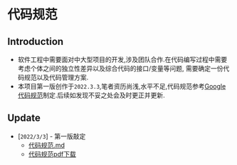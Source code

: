 代码规范
===

## Introduction
- 软件工程中需要面对中大型项目的开发,涉及团队合作.在代码编写过程中需要考虑个体之间的独立性差异以及综合代码的接口/变量等问题,
需要确定一份代码规范以及代码管理方案.<br>
- 本项目第一版创作于`2022.3.3`,笔者资历尚浅,水平不足,代码规范参考[Google代码规范](https://zh-google-styleguide.readthedocs.io/en/latest/google-cpp-styleguide/contents/)制定.后续如发现不妥之处会及时更正并更新.<br>

## Update
- [`2022/3/3`] - 第一版敲定
  - [代码规范.md](代码规范.md)
  - [代码规范pdf下载](https://github.com/learner-lu/code-sepcification/releases/download/v1.0.0/code-specification.pdf)